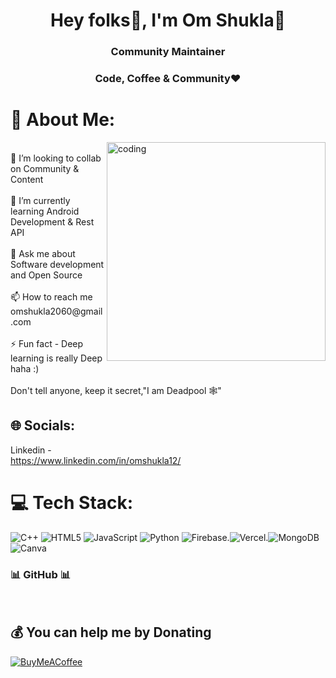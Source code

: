 <h1 align="center">Hey folks🙌, I'm Om Shukla💫</h1>
<h3 align="center">Community Maintainer </h3>
<h3 align="center">Code, Coffee & Community❤️</h3>







# 💫 About Me:
<img align="right" alt="coding" width="350" src="https://i.pinimg.com/originals/e4/26/70/e426702edf874b181aced1e2fa5c6cde.gif">
<br>👯 I’m looking to collab on Community & Content<br><br>🌱 I’m currently learning Android Development & Rest API<br><br>💬 Ask me about Software development and Open Source<br><br>📫 How to reach me omshukla2060@gmail.com<br><br>⚡ Fun fact -  Deep learning is really Deep haha :)<br><br> Don't tell anyone, keep it secret,"I am Deadpool 🕸"<br> 

## 🌐 Socials:
Linkedin - <br>https://www.linkedin.com/in/omshukla12/<br/>

# 💻 Tech Stack:
![C++](https://img.shields.io/badge/c++-%2300599C.svg?style=for-the-badge&logo=c%2B%2B&logoColor=white) ![HTML5](https://img.shields.io/badge/html5-%23E34F26.svg?style=for-the-badge&logo=html5&logoColor=white) ![JavaScript](https://img.shields.io/badge/javascript-%23323330.svg?style=for-the-badge&logo=javascript&logoColor=%23F7DF1E) ![Python](https://img.shields.io/badge/python-3670A0?style=for-the-badge&logo=python&logoColor=ffdd54) ![Firebase](https://img.shields.io/badge/firebase-%23039BE5.svg?style=for-the-badge&logo=firebase).![Vercel](https://img.shields.io/badge/vercel-%23000000.svg?style=for-the-badge&logo=vercel&logoColor=white).![MongoDB](https://img.shields.io/badge/MongoDB-%234ea94b.svg?style=for-the-badge&logo=mongodb&logoColor=white) ![Canva](https://img.shields.io/badge/Canva-%2300C4CC.svg?style=for-the-badge&logo=Canva&logoColor=white)
  <summary font-weight="bold" ><h3>  📊 GitHub 📊 </h3></summary>
  <br>
  
    


 
</details>

## 💰 You can help me by Donating
  [![BuyMeACoffee](https://img.shields.io/badge/Buy%20Me%20a%20Coffee-ffdd00?style=for-the-badge&logo=buy-me-a-coffee&logoColor=black)](https://buymeacoffee.com/omshukla) 
